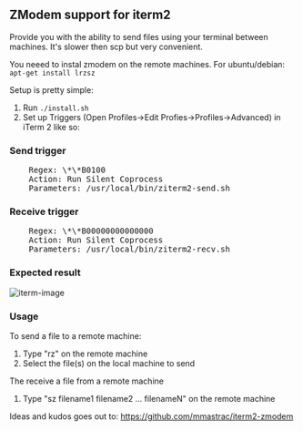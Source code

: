 ZModem support for iterm2
------------------------------

Provide you with the ability to send files using your terminal between
machines. It's slower then scp but very convenient.

You neeed to instal zmodem on the remote machines.
For ubuntu/debian: ```apt-get install lrzsz```

Setup is pretty simple:

1. Run ```./install.sh```
2. Set up Triggers (Open Profiles->Edit Profies->Profiles->Advanced) in iTerm 2 like so:

### Send trigger
<pre>
    Regex: \*\*B0100
    Action: Run Silent Coprocess
    Parameters: /usr/local/bin/ziterm2-send.sh
</pre>
### Receive trigger
<pre>
    Regex: \*\*B00000000000000
    Action: Run Silent Coprocess
    Parameters: /usr/local/bin/ziterm2-recv.sh
</pre>

### Expected result
![iterm-image](https://raw.githubusercontent.com/wennergr/zterm2/master/doc/images/iterm2-install.png "Trigger Settings")


### Usage
To send a file to a remote machine:

1. Type "rz" on the remote machine
2. Select the file(s) on the local machine to send

The receive a file from a remote machine

1. Type "sz filename1 filename2 … filenameN" on the remote machine

Ideas and kudos goes out to: https://github.com/mmastrac/iterm2-zmodem

